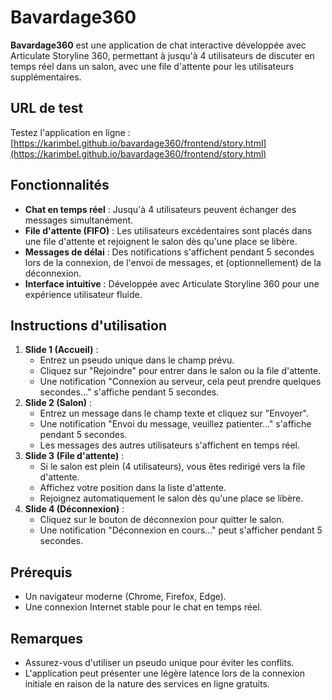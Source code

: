 # Bavardage360

**Bavardage360** est une application de chat interactive développée avec Articulate Storyline 360, permettant à jusqu'à 4 utilisateurs de discuter en temps réel dans un salon, avec une file d'attente pour les utilisateurs supplémentaires.

## URL de test
Testez l'application en ligne :  
[https://karimbel.github.io/bavardage360/frontend/story.html](https://karimbel.github.io/bavardage360/frontend/story.html)

## Fonctionnalités
- **Chat en temps réel** : Jusqu'à 4 utilisateurs peuvent échanger des messages simultanément.
- **File d'attente (FIFO)** : Les utilisateurs excédentaires sont placés dans une file d'attente et rejoignent le salon dès qu'une place se libère.
- **Messages de délai** : Des notifications s'affichent pendant 5 secondes lors de la connexion, de l'envoi de messages, et (optionnellement) de la déconnexion.
- **Interface intuitive** : Développée avec Articulate Storyline 360 pour une expérience utilisateur fluide.

## Instructions d'utilisation
1. **Slide 1 (Accueil)** :
   - Entrez un pseudo unique dans le champ prévu.
   - Cliquez sur "Rejoindre" pour entrer dans le salon ou la file d'attente.
   - Une notification "Connexion au serveur, cela peut prendre quelques secondes..." s'affiche pendant 5 secondes.
2. **Slide 2 (Salon)** :
   - Entrez un message dans le champ texte et cliquez sur "Envoyer".
   - Une notification "Envoi du message, veuillez patienter..." s'affiche pendant 5 secondes.
   - Les messages des autres utilisateurs s'affichent en temps réel.
3. **Slide 3 (File d'attente)** :
   - Si le salon est plein (4 utilisateurs), vous êtes redirigé vers la file d'attente.
   - Affichez votre position dans la liste d'attente.
   - Rejoignez automatiquement le salon dès qu'une place se libère.
4. **Slide 4 (Déconnexion)** :
   - Cliquez sur le bouton de déconnexion pour quitter le salon.
   - Une notification "Déconnexion en cours..." peut s'afficher pendant 5 secondes.

## Prérequis
- Un navigateur moderne (Chrome, Firefox, Edge).
- Une connexion Internet stable pour le chat en temps réel.

## Remarques
- Assurez-vous d'utiliser un pseudo unique pour éviter les conflits.
- L'application peut présenter une légère latence lors de la connexion initiale en raison de la nature des services en ligne gratuits.